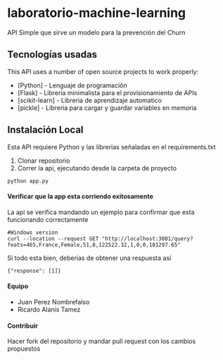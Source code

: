 # laboratorio-machine-learning
API Simple que sirve un modelo para la prevención del Churn

## Tecnologías usadas
This API uses a number of open source projects to work properly:

* [Python] - Lenguaje de programación
* [Flask] - Libreria minimalista para el provisionamiento de APIs
* [scikit-learn] - Libreria de aprendizaje automatico
* [pickle] - Libreria para cargar y guardar variables en memoria

## Instalación Local
Esta API requiere Python y las librerias señaladas en el requirements.txt

1. Clonar repositorio
2. Correr la api, ejecutando desde la carpeta de proyecto

```
python app.py
```

#### Verificar que la app esta corriendo exitosamente

La api se verifica mandando un ejemplo para confirmar que esta funcionando correctamente

```
#Windows version
curl --location --request GET "http://localhost:3001/query?feats=465,France,Female,51,8,122522.32,1,0,0,181297.65"
```

Si todo esta bien, deberías de obtener una respuesta así
```
{"response": [1]}
```

#### Equipo

* Juan Perez Nombrefalso
* Ricardo Alanís Tamez

#### Contribuir

Hacer fork del repositorio y mandar pull request con los cambios propuestos

